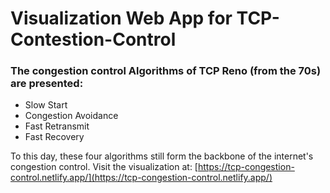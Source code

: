 # Visualization Web App for TCP-Contestion-Control

### The congestion control Algorithms of TCP Reno (from the 70s) are presented:
* Slow Start
* Congestion Avoidance
* Fast Retransmit
* Fast Recovery 

To this day, these four algorithms still form the backbone of the internet's congestion control.
Visit the visualization at: [https://tcp-congestion-control.netlify.app/](https://tcp-congestion-control.netlify.app/)
